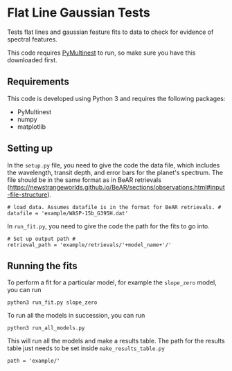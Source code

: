 # Flat Line Gaussian Tests
Tests flat lines and gaussian feature fits to data to check for evidence of spectral features.

This code requires [PyMultinest](http://johannesbuchner.github.io/PyMultiNest/) to run, so make sure you have this downloaded first. 

## Requirements 
This code is developed using Python 3 and requires the following packages:

- PyMultinest
- numpy
- matplotlib

## Setting up 
In the ```setup.py``` file, you need to give the code the data file, which includes the wavelength, transit depth, and error bars for the planet's spectrum. The file should be in the same format as in BeAR retrievals (https://newstrangeworlds.github.io/BeAR/sections/observations.html#input-file-structure).
```
# load data. Assumes datafile is in the format for BeAR retrievals. #
datafile = 'example/WASP-15b_G395H.dat'
```

In ```run_fit.py```, you need to give the code the path for the fits to go into. 
```
# Set up output path #
retrieval_path = 'example/retrievals/'+model_name+'/'
```

## Running the fits
To perform a fit for a particular model, for example the ```slope_zero``` model, you can run
```
python3 run_fit.py slope_zero
```

To run all the models in succession, you can run
```
python3 run_all_models.py
```
This will run all the models and make a results table. The path for the results table just needs to be set inside ```make_results_table.py```
```
path = 'example/'
```

